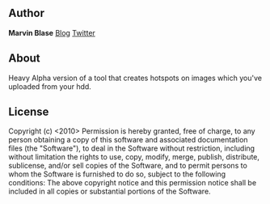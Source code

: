 ## Author
__Marvin Blase__ 
[Blog](www.beautifycode.com "Homepage")
[Twitter](www.twitter.com/@beautifycode "Twitter")


## About
Heavy Alpha version of a tool that creates hotspots on images which you've uploaded from your hdd. 

## License
Copyright (c) <2010> <copyright holders>
Permission is hereby granted, free of charge, to any person obtaining a copy of this software and associated documentation files (the "Software"), to deal in the Software without restriction, including without limitation the rights to use, copy, modify, merge, publish, distribute, sublicense, and/or sell copies of the Software, and to permit persons to whom the Software is furnished to do so, subject to the following conditions:
The above copyright notice and this permission notice shall be included in all copies or substantial portions of the Software.